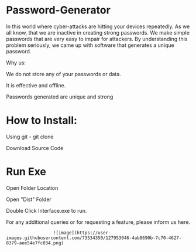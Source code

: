# Password-Generator
In this world where cyber-attacks are hitting your devices repeatedly. As we all know, that we are inactive in creating strong passwords. We make simple passwords that are very easy to impair for attackers. By understanding this problem seriously, we came up with software that generates a unique password.


Why us:

We do not store any of your passwords or data.

It is effective and offline.

Passwords generated are unique and strong

# How to Install:
Using git - git clone <repo-url>
  
Download Source Code

# Run Exe
  
Open Folder Location
  
Open "Dist" Folder
  
Double Click Interface.exe to run.

For any additional queries or for requesting a feature, please inform us here.
  
  
  
  
                      ![image](https://user-images.githubusercontent.com/73534350/127953046-4ab8690b-7c70-4627-8379-aee54e7fc034.png)

